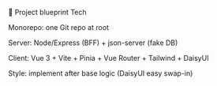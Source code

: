 🚀 Project blueprint
Tech

Monorepo: one Git repo at root

Server: Node/Express (BFF) + json-server (fake DB)

Client: Vue 3 + Vite + Pinia + Vue Router + Tailwind + DaisyUI

Style: implement after base logic (DaisyUI easy swap-in)